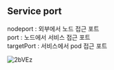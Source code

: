 ## Service port

nodeport : 외부에서 노드 접근 포트   
port : 노드에서 서비스 접근 포트    
targetPort : 서비스에서 pod 접근 포트

![2bVEz](https://github.com/ecsimsw/daily-note-public/assets/46060746/c0ee20b4-9a5a-4585-b364-dbec3b8e67eb)
